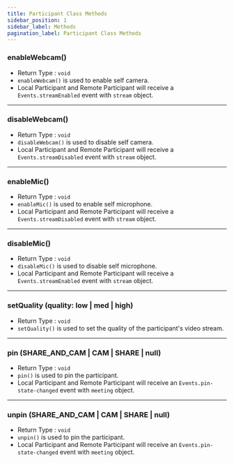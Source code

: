 ```yaml
---
title: Participant Class Methods
sidebar_position: 1
sidebar_label: Methods
pagination_label: Participant Class Methods
---
```


### enableWebcam()

- Return Type : `void`
- `enableWebcam()` is used to enable self camera.
- Local Participant and Remote Participant will receive a `Events.streamEnabled` event with `stream` object.

---

### disableWebcam()

- Return Type : `void`
- `disableWebcam()` is used to disable self camera.
- Local Participant and Remote Participant will receive a `Events.streamDisabled` event with `stream` object.

---

### enableMic()

- Return Type : `void`
- `enableMic()` is used to enable self microphone.
- Local Participant and Remote Participant will receive a `Events.streamDisabled` event with `stream` object.

---

### disableMic()

- Return Type : `void`
- `disableMic()` is used to disable self microphone.
- Local Participant and Remote Participant will receive a `Events.streamEnabled` event with `stream` object.

---

### setQuality (quality: low | med | high)

- Return Type : `void`
- `setQuality()` is used to set the quality of the participant's video stream.

---

### pin (SHARE_AND_CAM | CAM | SHARE | null)

- Return Type : `void`
- `pin()` is used to pin the participant.
- Local Participant and Remote Participant will receive an `Events.pin-state-changed` event with `meeting` object.

---

### unpin (SHARE_AND_CAM | CAM | SHARE | null)

- Return Type : `void`
- `unpin()` is used to pin the participant.
- Local Participant and Remote Participant will receive an `Events.pin-state-changed` event with `meeting` object.
